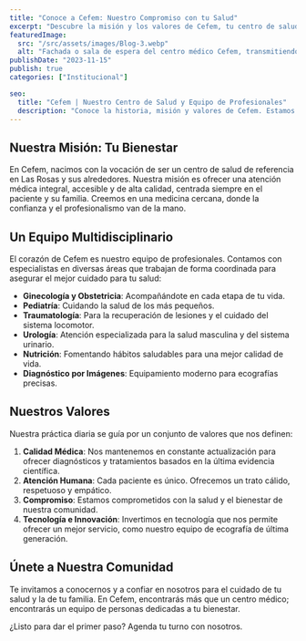 ```yaml
---
title: "Conoce a Cefem: Nuestro Compromiso con tu Salud"
excerpt: "Descubre la misión y los valores de Cefem, tu centro de salud integral en Las Rosas. Un equipo de profesionales dedicados a tu bienestar."
featuredImage:
  src: "/src/assets/images/Blog-3.webp"
  alt: "Fachada o sala de espera del centro médico Cefem, transmitiendo profesionalismo y confianza."
publishDate: "2023-11-15"
publish: true
categories: ["Institucional"]

seo:
  title: "Cefem | Nuestro Centro de Salud y Equipo de Profesionales"
  description: "Conoce la historia, misión y valores de Cefem. Estamos comprometidos con ofrecer una atención médica de calidad, cercana y humana para toda la familia."
---
```


## Nuestra Misión: Tu Bienestar

En Cefem, nacimos con la vocación de ser un centro de salud de referencia en Las Rosas y sus alrededores. Nuestra misión es ofrecer una atención médica integral, accesible y de alta calidad, centrada siempre en el paciente y su familia. Creemos en una medicina cercana, donde la confianza y el profesionalismo van de la mano.

## Un Equipo Multidisciplinario

El corazón de Cefem es nuestro equipo de profesionales. Contamos con especialistas en diversas áreas que trabajan de forma coordinada para asegurar el mejor cuidado para tu salud:

- **Ginecología y Obstetricia**: Acompañándote en cada etapa de tu vida.
- **Pediatría**: Cuidando la salud de los más pequeños.
- **Traumatología**: Para la recuperación de lesiones y el cuidado del sistema locomotor.
- **Urología**: Atención especializada para la salud masculina y del sistema urinario.
- **Nutrición**: Fomentando hábitos saludables para una mejor calidad de vida.
- **Diagnóstico por Imágenes**: Equipamiento moderno para ecografías precisas.

## Nuestros Valores

Nuestra práctica diaria se guía por un conjunto de valores que nos definen:

1.  **Calidad Médica**: Nos mantenemos en constante actualización para ofrecer diagnósticos y tratamientos basados en la última evidencia científica.
2.  **Atención Humana**: Cada paciente es único. Ofrecemos un trato cálido, respetuoso y empático.
3.  **Compromiso**: Estamos comprometidos con la salud y el bienestar de nuestra comunidad.
4.  **Tecnología e Innovación**: Invertimos en tecnología que nos permite ofrecer un mejor servicio, como nuestro equipo de ecografía de última generación.

## Únete a Nuestra Comunidad

Te invitamos a conocernos y a confiar en nosotros para el cuidado de tu salud y la de tu familia. En Cefem, encontrarás más que un centro médico; encontrarás un equipo de personas dedicadas a tu bienestar.

¿Listo para dar el primer paso? Agenda tu turno con nosotros.